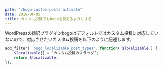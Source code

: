 ```yaml
---
path: "/bogo-custom-posts-activate"
date: 2018-08-05
title: カスタム投稿でもbogoを使えるようにする
---
```


WordPressの翻訳プラグインbogoはデフォルトではカスタム投稿に対応していないので、対応させたいカスタム投稿を以下のように記述します。

```php
add_filter( 'bogo_localizable_post_types', function( $localizable ) {
    $localizable[] = ‘カスタム投稿のスラッグ’;
    return $localizable;
});
```